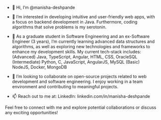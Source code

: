 - 👋 Hi, I’m @manisha-deshpande

- 👀 I’m interested in developing intuitive and user-friendly web apps, with a focus on backend development in Java.
  Furthermore, coding algorithms that solve problems is my serotonin.


- 🌱 As a graduate student in Software Engineering and an ex-Software Engineer (3 years), I’m currently learning advanced data structures and algorithms, as well as exploring new technologies and frameworks to enhance my development skills.
  My current tech-stack includes:
  (Advanced) Java, TypeScript, Angular, HTML, CSS, OracleSQL
  (Intermediate) Python, C, JavaScript, AngularJS, MySQL
  (Basic) NodeJS, Docker, MongoDB


- 💞️ I’m looking to collaborate on open-source projects related to web development and software engineering.
  I enjoy working in a team environment and contributing to meaningful projects.

  
- 📫 Reach out to me at:
  LinkedIn: linkedin.com/in/manisha-deshpande


Feel free to connect with me and explore potential collaborations or discuss any exciting opportunities!

<!---
manisha-deshpande/manisha-deshpande is a ✨ special ✨ repository because its `README.md` (this file) appears on your GitHub profile.
You can click the Preview link to take a look at your changes.
--->
